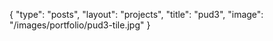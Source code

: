 {
	"type": "posts",
	"layout": "projects",
	"title": "pud3",
	"image": "/images/portfolio/pud3-tile.jpg"
}